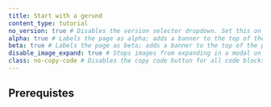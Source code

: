 ```yaml
---
title: Start with a gerund
content_type: tutorial
no_version: true # Disables the version selector dropdown. Set this on pages that belong to doc sets without versions like /konnect/.
alpha: true # Labels the page as alpha; adds a banner to the top of the page.
beta: true # Labels the page as beta; adds a banner to the top of the page.
disable_image_expand: true # Stops images from expanding in a modal on click. Sets it for the entire page.
class: no-copy-code # Disables the copy code button for all code blocks on the page.
---
```


<!-- Add an introduction paragraph here. Good introductions explain what this tutorial will help the user accomplish -->

## Prerequistes <!-- Optional -->

